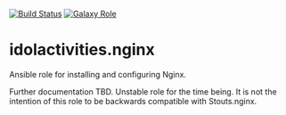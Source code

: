 [![Build Status](https://img.shields.io/travis/idolactivities/ansible-role-nginx/develop.svg?style=flat-square)](https://travis-ci.org/idolactivities/ansible-role-nginx/builds)
[![Galaxy Role](https://img.shields.io/ansible/role/26289.svg?style=flat-square)](https://galaxy.ansible.com/idolactivities/nginx/)

idolactivities.nginx
====================

Ansible role for installing and configuring Nginx.

Further documentation TBD. Unstable role for the time being. It is not the
intention of this role to be backwards compatible with Stouts.nginx.
